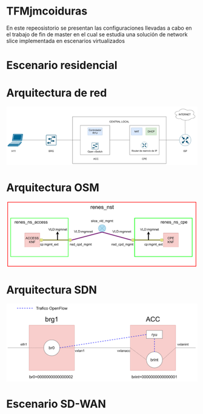 # TFMjmcoiduras
En este repeosistorio se presentan las configuraciones llevadas a cabo en el trabajo de fin de master en el cual se estudia una solución de network slice implementada en escenarios virtualizados

# Escenario residencial

# Arquitectura de red
![Escenario](REDIDENCIAL/Imagen1.png)
# Arquitectura OSM
![Arquitectura OSM](REDIDENCIAL/Imagen2.png)
# Arquitectura SDN
![Arquitectura SDN](REDIDENCIAL/Imagen3.png)

# Escenario SD-WAN

